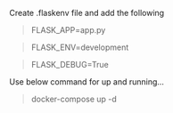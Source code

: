 <!-- FLASK_APP=root_file_name
FLASK_ENV=env_mode
FLASK_DEBUG=debug_mode
The following command is required for project to up and running-
docker-compose up -d -->
<!-- # docker build -t flask-rest-api .
# docker run -p 5000:5000 flask-rest-api
# docker run -dp 5005:5000 -w /app -v "$(pwd):/app" flask-rest-api -->

Create .flaskenv file and add the following

> FLASK_APP=app.py

> FLASK_ENV=development

> FLASK_DEBUG=True

Use below command for up and running...

> docker-compose up -d
